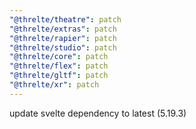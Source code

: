 ```yaml
---
"@threlte/theatre": patch
"@threlte/extras": patch
"@threlte/rapier": patch
"@threlte/studio": patch
"@threlte/core": patch
"@threlte/flex": patch
"@threlte/gltf": patch
"@threlte/xr": patch
---
```


update svelte dependency to latest (5.19.3)
